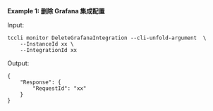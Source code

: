 **Example 1: 删除 Grafana 集成配置**



Input: 

```
tccli monitor DeleteGrafanaIntegration --cli-unfold-argument  \
    --InstanceId xx \
    --IntegrationId xx
```

Output: 
```
{
    "Response": {
        "RequestId": "xx"
    }
}
```

